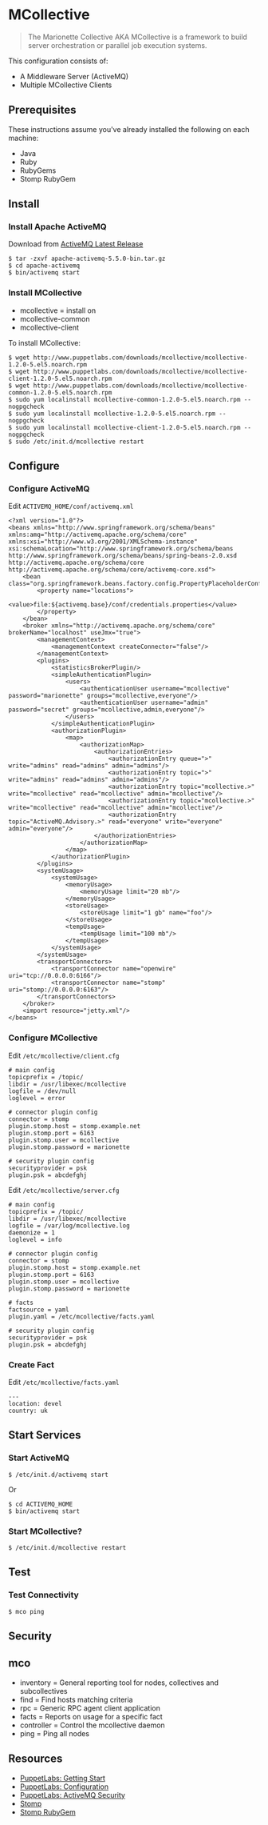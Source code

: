 # MCollective

> The Marionette Collective AKA MCollective is a framework to build server orchestration or parallel job execution systems.

This configuration consists of:

* A Middleware Server (ActiveMQ)
* Multiple MCollective Clients

## Prerequisites

These instructions assume you've already installed the following on each machine:

* Java
* Ruby
* RubyGems
* Stomp RubyGem

## Install

### Install Apache ActiveMQ

Download from [ActiveMQ Latest Release](http://activemq.apache.org/download.html)

	$ tar -zxvf apache-activemq-5.5.0-bin.tar.gz
	$ cd apache-activemq
	$ bin/activemq start
	
### Install MCollective

* mcollective = install on 
* mcollective-common
* mcollective-client

To install MCollective:

	$ wget http://www.puppetlabs.com/downloads/mcollective/mcollective-1.2.0-5.el5.noarch.rpm
	$ wget http://www.puppetlabs.com/downloads/mcollective/mcollective-client-1.2.0-5.el5.noarch.rpm
	$ wget http://www.puppetlabs.com/downloads/mcollective/mcollective-common-1.2.0-5.el5.noarch.rpm
	$ sudo yum localinstall mcollective-common-1.2.0-5.el5.noarch.rpm --nogpgcheck
	$ sudo yum localinstall mcollective-1.2.0-5.el5.noarch.rpm --nogpgcheck
	$ sudo yum localinstall mcollective-client-1.2.0-5.el5.noarch.rpm --nogpgcheck
	$ sudo /etc/init.d/mcollective restart

## Configure

### Configure ActiveMQ

Edit `ACTIVEMQ_HOME/conf/activemq.xml`

	<?xml version="1.0"?>
	<beans xmlns="http://www.springframework.org/schema/beans" xmlns:amq="http://activemq.apache.org/schema/core" xmlns:xsi="http://www.w3.org/2001/XMLSchema-instance" xsi:schemaLocation="http://www.springframework.org/schema/beans http://www.springframework.org/schema/beans/spring-beans-2.0.xsd   http://activemq.apache.org/schema/core http://activemq.apache.org/schema/core/activemq-core.xsd">
		<bean class="org.springframework.beans.factory.config.PropertyPlaceholderConfigurer">
			<property name="locations">
				<value>file:${activemq.base}/conf/credentials.properties</value>
			</property>
		</bean>
		<broker xmlns="http://activemq.apache.org/schema/core" brokerName="localhost" useJmx="true">
			<managementContext>
				<managementContext createConnector="false"/>
			</managementContext>
			<plugins>
				<statisticsBrokerPlugin/>
				<simpleAuthenticationPlugin>
					<users>
						<authenticationUser username="mcollective" password="marionette" groups="mcollective,everyone"/>
						<authenticationUser username="admin" password="secret" groups="mcollective,admin,everyone"/>
					</users>
				</simpleAuthenticationPlugin>
				<authorizationPlugin>
					<map>
						<authorizationMap>
							<authorizationEntries>
								<authorizationEntry queue=">" write="admins" read="admins" admin="admins"/>
								<authorizationEntry topic=">" write="admins" read="admins" admin="admins"/>
								<authorizationEntry topic="mcollective.>" write="mcollective" read="mcollective" admin="mcollective"/>
								<authorizationEntry topic="mcollective.>" write="mcollective" read="mcollective" admin="mcollective"/>
								<authorizationEntry topic="ActiveMQ.Advisory.>" read="everyone" write="everyone" admin="everyone"/>
							</authorizationEntries>
						</authorizationMap>
					</map>
				</authorizationPlugin>
			</plugins>
			<systemUsage>
				<systemUsage>
					<memoryUsage>
						<memoryUsage limit="20 mb"/>
					</memoryUsage>
					<storeUsage>
						<storeUsage limit="1 gb" name="foo"/>
					</storeUsage>
					<tempUsage>
						<tempUsage limit="100 mb"/>
					</tempUsage>
				</systemUsage>
			</systemUsage>
			<transportConnectors>
				<transportConnector name="openwire" uri="tcp://0.0.0.0:6166"/>
				<transportConnector name="stomp" uri="stomp://0.0.0.0:6163"/>
			</transportConnectors>
		</broker>
		<import resource="jetty.xml"/>
	</beans>

### Configure MCollective

Edit `/etc/mcollective/client.cfg`

	# main config
	topicprefix = /topic/
	libdir = /usr/libexec/mcollective
	logfile = /dev/null
	loglevel = error

	# connector plugin config
	connector = stomp
	plugin.stomp.host = stomp.example.net
	plugin.stomp.port = 6163
	plugin.stomp.user = mcollective
	plugin.stomp.password = marionette

	# security plugin config
	securityprovider = psk
	plugin.psk = abcdefghj
	
Edit `/etc/mcollective/server.cfg`

	# main config
	topicprefix = /topic/
	libdir = /usr/libexec/mcollective
	logfile = /var/log/mcollective.log
	daemonize = 1
	loglevel = info

	# connector plugin config
	connector = stomp
	plugin.stomp.host = stomp.example.net
	plugin.stomp.port = 6163
	plugin.stomp.user = mcollective
	plugin.stomp.password = marionette

	# facts
	factsource = yaml
	plugin.yaml = /etc/mcollective/facts.yaml

	# security plugin config
	securityprovider = psk
	plugin.psk = abcdefghj

### Create Fact

Edit `/etc/mcollective/facts.yaml`

	---
    location: devel
    country: uk

## Start Services

### Start ActiveMQ

	$ /etc/init.d/activemq start

Or

	$ cd ACTIVEMQ_HOME
	$ bin/activemq start
	
### Start MCollective?

	$ /etc/init.d/mcollective restart

## Test

### Test Connectivity

	$ mco ping

## Security
 
## mco

* inventory = General reporting tool for nodes, collectives and subcollectives
* find = Find hosts matching criteria
* rpc = Generic RPC agent client application
* facts = Reports on usage for a specific fact
* controller = Control the mcollective daemon
* ping = Ping all nodes

## Resources

* [PuppetLabs: Getting Start](http://docs.puppetlabs.com/mcollective/reference/basic/gettingstarted_redhat.html)
* [PuppetLabs: Configuration](http://docs.puppetlabs.com/mcollective/reference/basic/configuration.html)
* [PuppetLabs: ActiveMQ Security](http://docs.puppetlabs.com/mcollective/reference/integration/activemq_security.html)
* [Stomp](http://stomp.codehaus.org/)
* [Stomp RubyGem](http://rubygems.org/gems/stomp)
